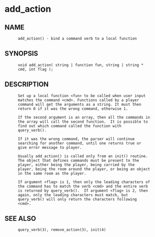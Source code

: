 # add_action
## NAME
          add_action() - bind a command verb to a local function

## SYNOPSIS
          void add_action( string | function fun, string | string *
          cmd, int flag );

## DESCRIPTION
          Set up a local function <fun> to be called when user input
          matches the command <cmd>. Functions called by a player
          command will get the arguments as a string. It must then
          return 0 if it was the wrong command, otherwise 1.

          If the second argument is an array, then all the commands in
          the array will call the second function.  It is possible to
          find out which command called the function with
          query_verb().

          If it was the wrong command, the parser will continue
          searching for another command, until one returns true or
          give error message to player.

          Usually add_action() is called only from an init() routine.
          The object that defines commands must be present to the
          player, either being the player, being carried by the
          player, being the room around the player, or being an object
          in the same room as the player.

          If argument <flag> is 1, then only the leading characters of
          the command has to match the verb <cmd> and the entire verb
          is returned by query_verb().  If argument <flag> is 2, then
          again, only the leading characters must match, but
          query_verb() will only return the characters following
          <cmd>.

## SEE ALSO
          query_verb(3), remove_action(3), init(4)
